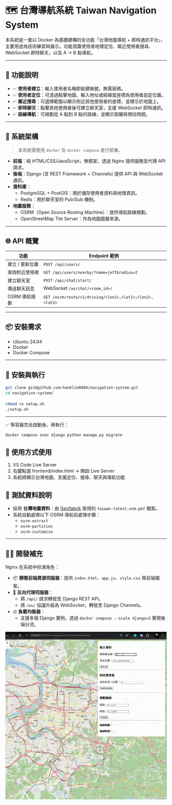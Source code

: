 # 🗺️ 台灣導航系統 Taiwan Navigation System

本系統是一套以 Docker 為基礎建構的全功能「台灣地圖導航 + 即時通訊平台」，主要用途為技術練習與展示。功能涵蓋使用者地理定位、鄰近使用者搜尋、WebSocket 即時聊天，以及 A → B 點導航。

---

## 🚀 功能說明

- ✅ **使用者建立**：輸入使用者名稱即創建帳號，無需密碼。
- ✅ **使用者定位**：可透過點擊地圖、輸入地址或經緯度座標為使用者設定位置。
- ✅ **鄰近搜尋**：可選擇範圍以顯示附近其他使用者的座標，並標示於地圖上。
- ✅ **即時聊天**：點擊其他使用者後可建立聊天室，支援 WebSocket 即時通訊。
- ✅ **路線導航**：可規劃從 A 點到 B 點的路線，並顯示距離與預估時間。
  
---

## 🧱 系統架構

> 本系統需使用 `docker` 及 `docker compose` 進行部署。

- **前端**：純 HTML/CSS/JavaScript，無框架，透過 Nginx 提供服務並代理 API 請求。
- **後端**：Django (含 REST Framework + Channels) 提供 API 與 WebSocket 通訊。
- **資料庫**：
  - PostgreSQL + PostGIS：用於儲存使用者資料與地理資訊。
  - Redis：用於聊天室的 Pub/Sub 機制。
- **地圖服務**：
  - OSRM（Open Source Routing Machine）：提供導航路線規劃。
  - OpenStreetMap Tile Server：作為地圖圖層來源。

---

## 🌐 API 概覽

| 功能             | Endpoint 範例 |
|------------------|----------------|
| 建立 / 更新位置  | `POST /api/users/` |
| 查詢附近使用者   | `GET /api/users/nearby/?name=jeff&radius=2` |
| 建立聊天室       | `POST /api/chat/start/` |
| 傳送聊天訊息     | WebSocket `/ws/chat/<room_id>/` |
| OSRM 導航規劃    | `GET /osrm/route/v1/driving/<lon1>,<lat1>;<lon2>,<lat2>` |

---

## 📦 安裝需求

- Ubuntu 24.04
- Docker
- Docker Compose

---

## 🔧 安裝與執行

```bash
git clone git@github.com:hanklin0804/navigation-system.git
cd navigation-system/

chmod +x setup.sh
./setup.sh
```

---

✅ 等容器完全啟動後，再執行：
```bash
docker compose exec django python manage.py migrate
```

## 📍 使用方式使用 
1. VS Code Live Server
2. 右鍵點選 frontend/index.html → 開啟 Live Server
3. 系統將顯示台灣地圖，支援定位、搜尋、聊天與導航功能

## 🧪 測試資料說明

- 採用 **台灣地圖資料**：由 [Geofabrik](https://download.geofabrik.de/) 取得的 `taiwan-latest.osm.pbf` 檔案。
- 系統自動處理以下 OSRM 導航前處理步驟：
  - `osrm-extract`
  - `osrm-partition`
  - `osrm-customize`

---

## 🧑‍💻 開發補充

Nginx 在系統中扮演角色：

- 📦 **靜態前端資源伺服器**：提供 `index.html`、`app.js`、`style.css` 等前端檔案。
- 🔄 **反向代理伺服器**：
  - 將 `/api/` 請求轉發至 Django REST API。
  - 將 `/ws/` 協議升級為 WebSocket，轉發至 Django Channels。
- ⚖️ **負載均衡器**：
  - 支援多個 Django 實例，透過 `docker compose --scale django=3` 實現後端分流。
  
![alt text](image.png)